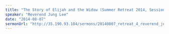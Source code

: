 ```yaml
---
title: "The Story of Elijah and the Widow (Summer Retreat 2014, Session 4)"
speaker: "Reverend Jung Lee"
date: "2014-08-07"
sermonUrl: "http://35.190.93.184/sermons/20140807_retreat_4_reverend_jung_lee_the_story_of_elijah_and_the_widow.mp3"
---
```

